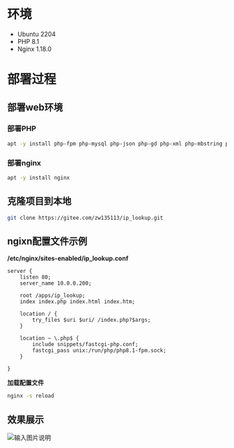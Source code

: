 # 环境

- Ubuntu 2204
- PHP 8.1
- Nginx 1.18.0

# 部署过程

## 部署web环境

### 部署PHP

```bash
apt -y install php-fpm php-mysql php-json php-gd php-xml php-mbstring php-zip php-curl
```

### 部署nginx

```bash
apt -y install nginx
```

## 克隆项目到本地

```bash
git clone https://gitee.com/zw135113/ip_lookup.git
```


## ngixn配置文件示例

**/etc/nginx/sites-enabled/ip_lookup.conf** 

```
server {
    listen 80;
    server_name 10.0.0.200;

    root /apps/ip_lookup;
    index index.php index.html index.htm;

    location / {
        try_files $uri $uri/ /index.php?$args;
    }

    location ~ \.php$ {
        include snippets/fastcgi-php.conf;
        fastcgi_pass unix:/run/php/php8.1-fpm.sock;
    }

}
```

**加载配置文件**

```bash
nginx -s reload
```

## 效果展示

![输入图片说明](https://foruda.gitee.com/images/1696992305855207243/f2aa2ccc_9259835.png "1696991102529.png")

